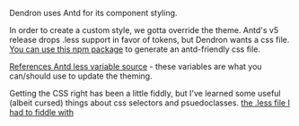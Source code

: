 Dendron uses Antd for its component styling.

In order to create a custom style, we gotta override the theme. Antd's v5 release drops .less support in favor of tokens, but Dendron wants a css file. [You can use this npm package](https://www.npmjs.com/package/@emeks/antd-custom-theme-generator) to generate an antd-friendly css file.

[References Antd less variable source](https://github.com/ant-design/ant-design/blob/80110b54242552f78eaa93b818d4dd0cbed65f89/components/style/themes/default.less#L31) - these variables are what you can/should use to update the theming.

Getting the CSS right has been a little fiddly, but I've learned some useful (albeit cursed) things about css selectors and psuedoclasses. [the .less file I had to fiddle with](https://github.com/helle253/notes/blob/main/assets/theme.less)
